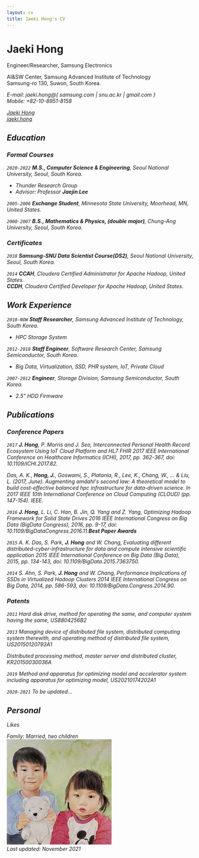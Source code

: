 ```yaml
---
layout: cv
title: Jaeki Hong's CV
---
```

# Jaeki Hong
Engineer/Researcher, Samsung Electronics

AI&SW Center, Samsung Advanced Institute of Technology <a href="https://www.sait.samsung.co.kr/"><i class="fas fa-home"></i></a> <br/>
Samsung-ro 130, Suwon, South Korea.<br/>

<i class="fas fa-envelope"> E-mail: jaeki.hong@{ samsung.com | snu.ac.kr | gmail.com }</i> <br/>
<i class="fas fa-phone"> Mobile: +82-10-8951-8158
<div id="webaddress">
  <a href="https://www.linkedin.com/in/jaeki-hong-39393165/"><i class="fab fa-linkedin"></i> Jaeki Hong</a> <br/>
  <a href="https://www.instagram.com/jaeki.hong/"><i class="fab fa-instagram"></i> jaeki.hong</a>
</div>

## Education

### Formal Courses

`2020-2022`
**M.S., Computer Science & Engineering**, *Seoul National University*, Seoul, South Korea.<br/>
- *Thunder Research Group* &nbsp;&nbsp;&nbsp;&nbsp;&nbsp;<a href="http://aces.snu.ac.kr"><i class="fas fa-home"></i></a>
- Advisor: Professor **Jaejin Lee**&nbsp;&nbsp;&nbsp;&nbsp;&nbsp;<a href="https://sites.google.com/view/jaejinlee"><i class="fas fa-home"></i></a>

`2005-2006`
**Exchange Student**, *Minnesota State University, Moorhead*, MN, United States.<br/>

`2000-2007`
**B.S., Mathematics & Physics, (double major)**, *Chung-Ang University*, Seoul, South Korea.

### Certificates

`2018`
**Samsung-SNU Data Scientist Course(DS2)**, *Seoul National University*, Seoul, South Korea.<br/>

`2014`
**CCAH**, *Cloudera Certified Administrator for Apache Hadoop*, United States.<br/>
**CCDH**, *Cloudera Certified Developer for Apache Hadoop*, United States.<br/>


## Work Experience

`2018-NOW`
**Staff Researcher**, *Samsung Advanced Institute of Technology*, South Korea.
- HPC Storage System

`2012-2018`
**Staff Engineer**, *Software Research Center, Samsung Semiconductor*, South Korea.
- Big Data, Virtualization, SSD, PHR system, IoT, Private Cloud

`2007-2012`
**Engineer**, *Storage Division, Samsung Semiconductor*, South Korea.
- 2.5" HDD Firmware

## Publications

### Conference Papers

`2017`
**J. Hong**, P. Morris and J. Seo, *Interconnected Personal Health Record Ecosystem Using IoT Cloud Platform and HL7 FHIR* 2017 IEEE International Conference on Healthcare Informatics (ICHI), 2017, pp. 362-367, doi: 10.1109/ICHI.2017.82.

Das, A. K., **Hong, J.**, Goswami, S., Platania, R., Lee, K., Chang, W., ... & Liu, L. (2017, June). *Augmenting amdahl's second law: A theoretical model to build cost-effective balanced hpc infrastructure for data-driven science*. In 2017 IEEE 10th International Conference on Cloud Computing (CLOUD) (pp. 147-154). IEEE.

`2016`
**J. Hong**, L. Li, C. Han, B. Jin, Q. Yang and Z. Yang, *Optimizing Hadoop Framework for Solid State Drives* 2016 IEEE International Congress on Big Data (BigData Congress), 2016, pp. 9-17, doi: 10.1109/BigDataCongress.2016.11.**Best Paper Awards**

`2015`
A. K. Das, S. Park, **J. Hong** and W. Chang, *Evaluating different distributed-cyber-infrastructure for data and compute intensive scientific application* 2015 IEEE International Conference on Big Data (Big Data), 2015, pp. 134-143, doi: 10.1109/BigData.2015.7363750.

`2014`
S. Ahn, S. Park, **J. Hong** and W. Chang, *Performance Implications of SSDs in Virtualized Hadoop Clusters* 2014 IEEE International Congress on Big Data, 2014, pp. 586-593, doi: 10.1109/BigData.Congress.2014.90.


### Patents

`2011`
Hard disk drive, method for operating the same, and computer system having the same, US8804256B2

`2013`
Managing device of distributed file system, distributed computing system therewith, and operating method of distributed file system, US20150120793A1

Distributed processing method, master server and distributed cluster, KR20150030036A

`2019`
Method and apparatus for optimizing model and accelerator system including apparatus for optimizing model, US20210174202A1

`2020-2021`
To be updated...

## Personal

Likes <i class="fa fa-bicycle" aria-hidden="true"></i> <i class="fa fa-gamepad" aria-hidden="true"></i>
  
Family: Married, two children<br/>
![Children](children.png)
<br/>Last updated: November 2021<br/><br/>
